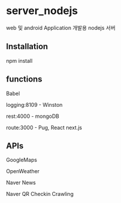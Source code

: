 # server_nodejs

web 및 android Application 개발용 nodejs 서버

## Installation

npm install

## functions

Babel

logging:8109 - Winston

rest:4000 - mongoDB

route:3000 - Pug, React next.js

## APIs

GoogleMaps

OpenWeather

Naver News

Naver QR Checkin Crawling
